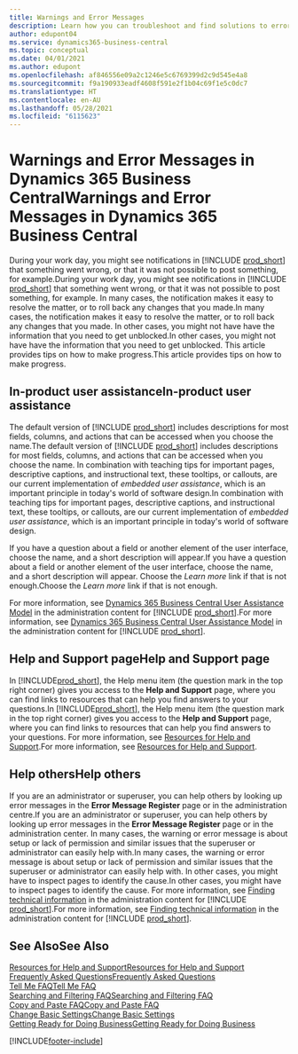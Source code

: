 ```yaml
---
title: Warnings and Error Messages
description: Learn how you can troubleshoot and find solutions to error messages when you work in Business Central.
author: edupont04
ms.service: dynamics365-business-central
ms.topic: conceptual
ms.date: 04/01/2021
ms.author: edupont
ms.openlocfilehash: af846556e09a2c1246e5c6769399d2c9d545e4a8
ms.sourcegitcommit: f9a190933eadf4608f591e2f1b04c69f1e5c0dc7
ms.translationtype: HT
ms.contentlocale: en-AU
ms.lasthandoff: 05/28/2021
ms.locfileid: "6115623"
---
```

# <a name="warnings-and-error-messages-in-dynamics-365-business-central"></a><span data-ttu-id="4a0e0-103">Warnings and Error Messages in Dynamics 365 Business Central</span><span class="sxs-lookup"><span data-stu-id="4a0e0-103">Warnings and Error Messages in Dynamics 365 Business Central</span></span>

<span data-ttu-id="4a0e0-104">During your work day, you might see notifications in [!INCLUDE [prod_short](includes/prod_short.md)] that something went wrong, or that it was not possible to post something, for example.</span><span class="sxs-lookup"><span data-stu-id="4a0e0-104">During your work day, you might see notifications in [!INCLUDE [prod_short](includes/prod_short.md)] that something went wrong, or that it was not possible to post something, for example.</span></span> <span data-ttu-id="4a0e0-105">In many cases, the notification makes it easy to resolve the matter, or to roll back any changes that you made.</span><span class="sxs-lookup"><span data-stu-id="4a0e0-105">In many cases, the notification makes it easy to resolve the matter, or to roll back any changes that you made.</span></span> <span data-ttu-id="4a0e0-106">In other cases, you might not have have the information that you need to get unblocked.</span><span class="sxs-lookup"><span data-stu-id="4a0e0-106">In other cases, you might not have have the information that you need to get unblocked.</span></span> <span data-ttu-id="4a0e0-107">This article provides tips on how to make progress.</span><span class="sxs-lookup"><span data-stu-id="4a0e0-107">This article provides tips on how to make progress.</span></span>  

## <a name="in-product-user-assistance"></a><span data-ttu-id="4a0e0-108">In-product user assistance</span><span class="sxs-lookup"><span data-stu-id="4a0e0-108">In-product user assistance</span></span>

<span data-ttu-id="4a0e0-109">The default version of [!INCLUDE [prod_short](includes/prod_short.md)] includes descriptions for most fields, columns, and actions that can be accessed when you choose the name.</span><span class="sxs-lookup"><span data-stu-id="4a0e0-109">The default version of [!INCLUDE [prod_short](includes/prod_short.md)] includes descriptions for most fields, columns, and actions that can be accessed when you choose the name.</span></span> <span data-ttu-id="4a0e0-110">In combination with teaching tips for important pages, descriptive captions, and instructional text, these tooltips, or callouts, are our current implementation of *embedded user assistance*, which is an important principle in today's world of software design.</span><span class="sxs-lookup"><span data-stu-id="4a0e0-110">In combination with teaching tips for important pages, descriptive captions, and instructional text, these tooltips, or callouts, are our current implementation of *embedded user assistance*, which is an important principle in today's world of software design.</span></span>  

<span data-ttu-id="4a0e0-111">If you have a question about a field or another element of the user interface, choose the name, and a short description will appear.</span><span class="sxs-lookup"><span data-stu-id="4a0e0-111">If you have a question about a field or another element of the user interface, choose the name, and a short description will appear.</span></span> <span data-ttu-id="4a0e0-112">Choose the *Learn more* link if that is not enough.</span><span class="sxs-lookup"><span data-stu-id="4a0e0-112">Choose the *Learn more* link if that is not enough.</span></span>  

<span data-ttu-id="4a0e0-113">For more information, see [Dynamics 365 Business Central User Assistance Model](/dynamics365/business-central/dev-itpro/user-assistance) in the administration content for [!INCLUDE [prod_short](includes/prod_short.md)].</span><span class="sxs-lookup"><span data-stu-id="4a0e0-113">For more information, see [Dynamics 365 Business Central User Assistance Model](/dynamics365/business-central/dev-itpro/user-assistance) in the administration content for [!INCLUDE [prod_short](includes/prod_short.md)].</span></span>  

## <a name="help-and-support-page"></a><span data-ttu-id="4a0e0-114">Help and Support page</span><span class="sxs-lookup"><span data-stu-id="4a0e0-114">Help and Support page</span></span>

<span data-ttu-id="4a0e0-115">In [!INCLUDE[prod_short](includes/prod_short.md)], the Help menu item (the question mark in the top right corner) gives you access to the **Help and Support** page, where you can find links to resources that can help you find answers to your questions.</span><span class="sxs-lookup"><span data-stu-id="4a0e0-115">In [!INCLUDE[prod_short](includes/prod_short.md)], the Help menu item (the question mark in the top right corner) gives you access to the **Help and Support** page, where you can find links to resources that can help you find answers to your questions.</span></span> <span data-ttu-id="4a0e0-116">For more information, see [Resources for Help and Support](product-help-and-support.md).</span><span class="sxs-lookup"><span data-stu-id="4a0e0-116">For more information, see [Resources for Help and Support](product-help-and-support.md).</span></span>  

## <a name="help-others"></a><span data-ttu-id="4a0e0-117">Help others</span><span class="sxs-lookup"><span data-stu-id="4a0e0-117">Help others</span></span>

<span data-ttu-id="4a0e0-118">If you are an administrator or superuser, you can help others by looking up error messages in the **Error Message Register** page or in the administration centre.</span><span class="sxs-lookup"><span data-stu-id="4a0e0-118">If you are an administrator or superuser, you can help others by looking up error messages in the **Error Message Register** page or in the administration center.</span></span> <span data-ttu-id="4a0e0-119">In many cases, the warning or error message is about setup or lack of permission and similar issues that the superuser or administrator can easily help with.</span><span class="sxs-lookup"><span data-stu-id="4a0e0-119">In many cases, the warning or error message is about setup or lack of permission and similar issues that the superuser or administrator can easily help with.</span></span> <span data-ttu-id="4a0e0-120">In other cases, you might have to inspect pages to identify the cause.</span><span class="sxs-lookup"><span data-stu-id="4a0e0-120">In other cases, you might have to inspect pages to identify the cause.</span></span> <span data-ttu-id="4a0e0-121">For more information, see [Finding technical information](/dynamics365/business-central/dev-itpro/administration/manage-technical-support#finding-technical-information) in the administration content for [!INCLUDE [prod_short](includes/prod_short.md)].</span><span class="sxs-lookup"><span data-stu-id="4a0e0-121">For more information, see [Finding technical information](/dynamics365/business-central/dev-itpro/administration/manage-technical-support#finding-technical-information) in the administration content for [!INCLUDE [prod_short](includes/prod_short.md)].</span></span>  

## <a name="see-also"></a><span data-ttu-id="4a0e0-122">See Also</span><span class="sxs-lookup"><span data-stu-id="4a0e0-122">See Also</span></span>

[<span data-ttu-id="4a0e0-123">Resources for Help and Support</span><span class="sxs-lookup"><span data-stu-id="4a0e0-123">Resources for Help and Support</span></span>](product-help-and-support.md)  
[<span data-ttu-id="4a0e0-124">Frequently Asked Questions</span><span class="sxs-lookup"><span data-stu-id="4a0e0-124">Frequently Asked Questions</span></span>](across-faq.yml)  
[<span data-ttu-id="4a0e0-125">Tell Me FAQ</span><span class="sxs-lookup"><span data-stu-id="4a0e0-125">Tell Me FAQ</span></span>](ui-search-faq.md)  
[<span data-ttu-id="4a0e0-126">Searching and Filtering FAQ</span><span class="sxs-lookup"><span data-stu-id="4a0e0-126">Searching and Filtering FAQ</span></span>](ui-search-filter-faq.yml)  
[<span data-ttu-id="4a0e0-127">Copy and Paste FAQ</span><span class="sxs-lookup"><span data-stu-id="4a0e0-127">Copy and Paste FAQ</span></span>](faq-copy-paste.yml)  
[<span data-ttu-id="4a0e0-128">Change Basic Settings</span><span class="sxs-lookup"><span data-stu-id="4a0e0-128">Change Basic Settings</span></span>](ui-change-basic-settings.md)  
[<span data-ttu-id="4a0e0-129">Getting Ready for Doing Business</span><span class="sxs-lookup"><span data-stu-id="4a0e0-129">Getting Ready for Doing Business</span></span>](ui-get-ready-business.md)  


[!INCLUDE[footer-include](includes/footer-banner.md)]